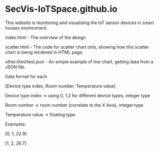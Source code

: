 # SecVis-IoTSpace.github.io
This website is monitoring and visualising the IoT sensor devices in smart houses environment. 

index.html - The overview of the design 

scatter.html - The code for scatter chart only, showing how this scatter chart is being rendered in HTML page.

other.html/test.json - An simple example of line chart, getting data from a JSON file.


Data format for each 

 

[Device type index, Room number, Temperature value] 

 

Device type index -> using 0, 1,2 for different device types, integer type 

Room number -> room number (correlate to the X Axis), integer type 

Temperature value -> floating type 

 

Examples:  

[0, 1, 22.9] 

[1, 2, 26.7] 

